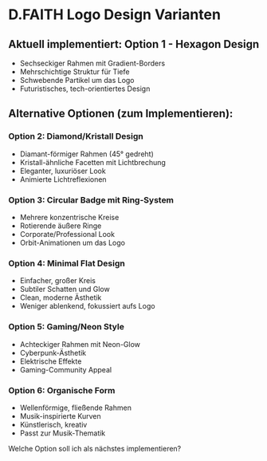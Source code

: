 # D.FAITH Logo Design Varianten

## Aktuell implementiert: Option 1 - Hexagon Design
- Sechseckiger Rahmen mit Gradient-Borders
- Mehrschichtige Struktur für Tiefe
- Schwebende Partikel um das Logo
- Futuristisches, tech-orientiertes Design

## Alternative Optionen (zum Implementieren):

### Option 2: Diamond/Kristall Design
- Diamant-förmiger Rahmen (45° gedreht)
- Kristall-ähnliche Facetten mit Lichtbrechung
- Eleganter, luxuriöser Look
- Animierte Lichtreflexionen

### Option 3: Circular Badge mit Ring-System
- Mehrere konzentrische Kreise
- Rotierende äußere Ringe
- Corporate/Professional Look
- Orbit-Animationen um das Logo

### Option 4: Minimal Flat Design
- Einfacher, großer Kreis
- Subtiler Schatten und Glow
- Clean, moderne Ästhetik
- Weniger ablenkend, fokussiert aufs Logo

### Option 5: Gaming/Neon Style
- Achteckiger Rahmen mit Neon-Glow
- Cyberpunk-Ästhetik
- Elektrische Effekte
- Gaming-Community Appeal

### Option 6: Organische Form
- Wellenförmige, fließende Rahmen
- Musik-inspirierte Kurven
- Künstlerisch, kreativ
- Passt zur Musik-Thematik

Welche Option soll ich als nächstes implementieren?